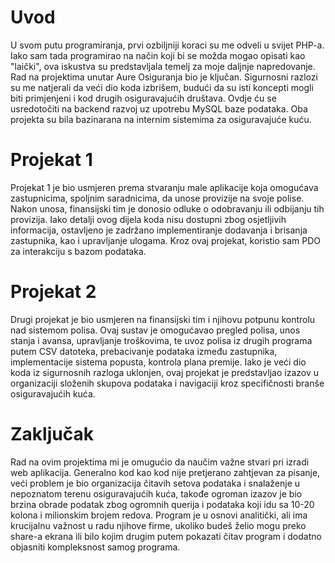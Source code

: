 # Uvod

U svom putu programiranja, prvi ozbiljniji koraci su me odveli u svijet PHP-a. Iako sam tada programirao na način koji bi se možda mogao opisati kao "laički", ova iskustva su predstavljala temelj za moje daljnje napredovanje. Rad na projektima unutar Aure Osiguranja bio je ključan. Sigurnosni razlozi su me natjerali da veći dio koda izbrišem, budući da su isti koncepti mogli biti primjenjeni i kod drugih osiguravajućih društava. Ovdje ću se usredotočiti na backend razvoj uz upotrebu MySQL baze podataka. Oba projekta su bila bazinarana na internim sistemima za osiguravajuće kuću.

# Projekat 1

Projekat 1 je bio usmjeren prema stvaranju male aplikacije koja omogućava zastupnicima, spoljnim saradnicima, da unose provizije na svoje polise. Nakon unosa, finansijski tim je donosio odluke o odobravanju ili odbijanju tih provizija. Iako detalji ovog dijela koda nisu dostupni zbog osjetljivih informacija, ostavljeno je zadržano implementiranje dodavanja i brisanja zastupnika, kao i upravljanje ulogama. Kroz ovaj projekat, koristio sam PDO za interakciju s bazom podataka.

# Projekat 2

Drugi projekat je bio usmjeren na finansijski tim i njihovu potpunu kontrolu nad sistemom polisa. Ovaj sustav je omogućavao pregled polisa, unos stanja i avansa, upravljanje troškovima, te uvoz polisa iz drugih programa putem CSV datoteka, prebacivanje podataka između zastupnika, implementacije sistema popusta, kontrola plana premije. Iako je veći dio koda iz sigurnosnih razloga uklonjen, ovaj projekat je predstavljao izazov u organizaciji složenih skupova podataka i navigaciji kroz specifičnosti branše osiguravajućih kuća.

# Zaključak

Rad na ovim projektima mi je omugućio da naučim važne stvari pri izradi web aplikacija. Generalno kod kao kod nije pretjerano zahtjevan za pisanje, veći problem je bio organizacija čitavih setova podataka i snalaženje u nepoznatom terenu osiguravajućih kuća, takođe ogroman izazov je bio brzina obrade podatak zbog ogromnih querija i podataka koji idu sa 10-20 kolona i milionskim brojem redova. Program je u osnovi analitički, ali ima krucijalnu važnost u radu njihove firme, ukoliko budeš želio mogu preko share-a ekrana ili bilo kojim drugim putem pokazati čitav program i dodatno objasniti kompleksnost samog programa.
